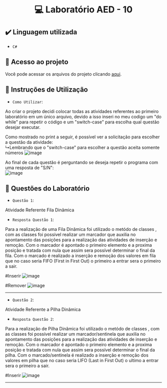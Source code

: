 <h1 align="center"> 💻 Laboratório AED - 10

## ✔️ Linguagem utilizada
- ``C#``

## 📁 Acesso ao projeto
Você pode acessar os arquivos do projeto clicando [aqui](https://github.com/AED-PCO/lab-aed-pco-2022-2-PedroHCunhaV).

## 📝 Instruções de Utilização

- `Como Utilizar`:

Ao criar o projeto decidi colocar todas as atividades referentes ao primeiro laboratório em um único arquivo, devido a isso inseri no meu codigo um "do while" para repetir o código e um "switch-case" para escolha qual questão desejar executar.

Como mostrado no print a seguir, é possível ver a solicitação para escolher a questão da atividade: <br>
  ↳Lembrando que o "switch-case" para escolher a questão aceita somente números
![image](https://user-images.githubusercontent.com/101759330/208002988-90b4ab0e-a066-400e-87b3-6239d1af1cb6.png)

Ao final de cada questão é perguntando se deseja repetir o programa com uma resposta de "S/N":<br>
![image](https://user-images.githubusercontent.com/101759330/187083140-d5ada98b-869f-48fd-b3b2-87fa281aaa90.png)

## 🔨 Questões do Laboratório
- `Questão 1`: 

Atividade Referente Fila Dinâmica

- `Resposta Questão 1`:

Para a realização de uma Fila Dinâmica foi utilizado o metódo de classes , com as classes foi possível realizar um marcador que auxilia no apontamento das posições para a realização das atividades de inserção e remoção. Com o marcador é apontado o primeiro elemento e  a proxima posição e tratada com nula que assim sera possível determinar o final da fila. Com o marcado é realizado a inserção e remoção dos valores em fila que no caso seria FIFO (First in First Out) o primeiro a entrar sera o primeiro a sair.

#Inserir
![image](https://user-images.githubusercontent.com/101759330/208003039-569fee44-9107-4bb7-a1ce-47e78892675a.png)

#Remover 
![image](https://user-images.githubusercontent.com/101759330/208004280-bd0e8d41-0466-4fa1-9db5-6bc6cd40dc46.png)

----------------------------------------------------------------------------------------------------------------------------------------------------------------------

- `Questão 2`:

Atividade Referente a Pilha Dinâmica 

- `Resposta Questão 2`:

Para a realização de Pilha Dinâmica foi utilizado o metódo de classes , com as classes foi possível realizar um marcador/sentinela que auxilia no apontamento das posições para a realização das atividades de inserção e remoção. Com o marcador é apontado o primeiro elemento e  a proxima posição e tratada com nula que assim sera possível determinar o final da pilha. Com o marcado/sentinela é realizado a inserção e remoção dos valores em pilha que no caso seria LIFO (Last in First Out) o ultimo a entrar sera o primeiro a sair.

#Inserir
![image](https://user-images.githubusercontent.com/101759330/208003039-569fee44-9107-4bb7-a1ce-47e78892675a.png)

----------------------------------------------------------------------------------------------------------------------------------------------------------------------

